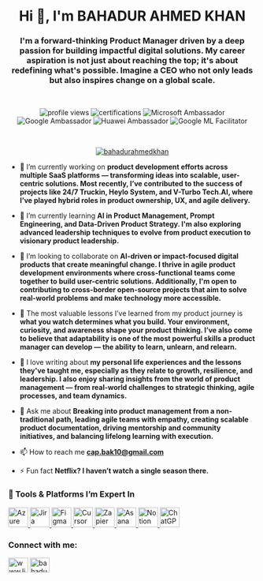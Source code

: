 <h1 align="center">Hi 👋, I'm BAHADUR AHMED KHAN</h1>
<h3 align="center">I'm a forward-thinking Product Manager driven by a deep passion for building impactful digital solutions. My career aspiration is not just about reaching the top; it's about redefining what's possible. Imagine a CEO who not only leads but also inspires change on a global scale.</h3>
 
 <br>

<p align="center">
  <img src="https://komarev.com/ghpvc/?username=bahadurahmedkhan&label=Profile%20Views&color=0e75b6&style=flat" alt="profile views" />
  <img src="https://img.shields.io/badge/Certifications-500%2B-blueviolet?style=flat" alt="certifications" />
  <img src="https://img.shields.io/badge/Student%20Ambassador-Microsoft-blue?style=flat" alt="Microsoft Ambassador" />
  <img src="https://img.shields.io/badge/Student%20Ambassador-Google-4285F4?style=flat" alt="Google Ambassador" />
  <img src="https://img.shields.io/badge/Student%20Ambassador-Huawei-red?style=flat" alt="Huawei Ambassador" />
  <img src="https://img.shields.io/badge/ML%20Facilitator-Google-brightgreen?style=flat" alt="Google ML Facilitator" />
</p>

<br>

<p align="center"> <a href="https://github.com/ryo-ma/github-profile-trophy"><img src="https://github-profile-trophy.vercel.app/?username=bahadurahmedkhan" alt="bahadurahmedkhan" /></a> </p>

- 🔭 I’m currently working on **product development efforts across multiple SaaS platforms — transforming ideas into scalable, user-centric solutions. Most recently, I’ve contributed to the success of projects like 24/7 Truckin, Heylo System, and V-Turbo Tech.AI, where I’ve played hybrid roles in product ownership, UX, and agile delivery.**

- 🌱 I’m currently learning **AI in Product Management, Prompt Engineering, and Data-Driven Product Strategy. I'm also exploring advanced leadership techniques to evolve from product execution to visionary product leadership.**

- 👯 I’m looking to collaborate on **AI-driven or impact-focused digital products that create meaningful change. I thrive in agile product development environments where cross-functional teams come together to build user-centric solutions. Additionally, I'm open to contributing to cross-border open-source projects that aim to solve real-world problems and make technology more accessible.**

- 📓 The most valuable lessons I’ve learned from my product journey is **what you watch determines what you build. Your environment, curiosity, and awareness shape your product thinking. I’ve also come to believe that adaptability is one of the most powerful skills a product manager can develop — the ability to learn, unlearn, and relearn.**

- 📝 I love writing about **my personal life experiences and the lessons they've taught me, especially as they relate to growth, resilience, and leadership. I also enjoy sharing insights from the world of product management — from real-world challenges to strategic thinking, agile processes, and team dynamics.**  

- 💬 Ask me about **Breaking into product management from a non-traditional path, leading agile teams with empathy, creating scalable product documentation, driving mentorship and community initiatives, and balancing lifelong learning with execution.**

- 📫 How to reach me **cap.bak10@gmail.com**

- ⚡ Fun fact **Netflix? I haven’t watch a single season there.**


<h3 align="left">🧠 Tools & Platforms I’m Expert In</h3>
<p align="left">
  <!-- Azure DevOps -->
  <a href="https://azure.microsoft.com/" target="_blank" title="Azure DevOps">
    <img src="https://www.vectorlogo.zone/logos/microsoft_azure/microsoft_azure-icon.svg" alt="Azure DevOps" width="40" height="40"/>
  </a>

  <!-- Jira -->
  <a href="https://www.atlassian.com/software/jira" target="_blank" title="Jira">
    <img src="https://www.vectorlogo.zone/logos/atlassian_jira/atlassian_jira-icon.svg" alt="Jira" width="40" height="40"/>
  </a>

  <!-- Figma -->
  <a href="https://www.figma.com/" target="_blank" title="Figma">
    <img src="https://www.vectorlogo.zone/logos/figma/figma-icon.svg" alt="Figma" width="40" height="40"/>
  </a>

  <!-- Cursor IDE -->
  <a href="https://cursor.com/" target="_blank" title="Cursor IDE">
    <img src="https://cursor.com/favicon.ico" alt="Cursor IDE" width="40" height="40"/>
  </a>

  <!-- Zapier -->
  <a href="https://zapier.com/" target="_blank" title="Zapier">
    <img src="https://www.vectorlogo.zone/logos/zapier/zapier-icon.svg" alt="Zapier" width="40" height="40"/>
  </a>

  <!-- Asana -->
  <a href="https://asana.com/" target="_blank" title="Asana">
    <img src="https://cdn.worldvectorlogo.com/logos/asana-1.svg" alt="Asana" width="40" height="40"/>
  </a>

  <!-- Notion -->
  <a href="https://www.notion.so/" target="_blank" title="Notion">
    <img src="https://upload.wikimedia.org/wikipedia/commons/e/e9/Notion-logo.svg" alt="Notion" width="40" height="40"/>
  </a>

  <!-- AI Chatbots (ChatGPT) -->
  <a href="https://openai.com/chatgpt" target="_blank" title="ChatGPT / AI Chatbots">
    <img src="https://upload.wikimedia.org/wikipedia/commons/0/04/ChatGPT_logo.svg" alt="ChatGPT" width="40" height="40"/>
  </a>
</p>


<h3 align="left">Connect with me:</h3>
<p align="left">
<a href="https://linkedin.com/in/bahadur-ahmed-khan/" target="blank"><img align="center" src="https://raw.githubusercontent.com/rahuldkjain/github-profile-readme-generator/master/src/images/icons/Social/linked-in-alt.svg" alt="www.linkedin.com/in/bahadur-ahmed-khan/" height="30" width="40" /></a>
<a href="https://kaggle.com/bahadurahmedkhan" target="blank"><img align="center" src="https://raw.githubusercontent.com/rahuldkjain/github-profile-readme-generator/master/src/images/icons/Social/kaggle.svg" alt="bahadurahmedkhan" height="30" width="40" /></a>
</p>
